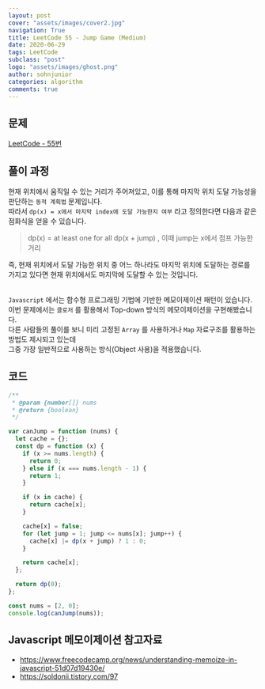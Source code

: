 ```yaml
---
layout: post
cover: "assets/images/cover2.jpg"
navigation: True
title: LeetCode 55 - Jump Game (Medium)
date: 2020-06-29
tags: LeetCode
subclass: "post"
logo: "assets/images/ghost.png"
author: sohnjunior
categories: algorithm
comments: true
---
```


## 문제

[LeetCode - 55번](https://leetcode.com/problems/jump-game/)

## 풀이 과정

현재 위치에서 움직일 수 있는 거리가 주어져있고, 이를 통해 마지막 위치 도달 가능성을 판단하는 `동적 계획법` 문제입니다. <br>
따라서 `dp(x) = x에서 마지막 index에 도달 가능한지 여부` 라고 정의한다면 다음과 같은 점화식을 얻을 수 있습니다. <br>

> dp(x) = at least one for all dp(x + jump) , 이때 jump는 x에서 점프 가능한 거리

즉, 현재 위치에서 도달 가능한 위치 중 어느 하나라도 마지막 위치에 도달하는 경로를 가지고 있다면 현재 위치에서도 마지막에 도달할 수 있는 것입니다. <br><br>

`Javascript` 에서는 함수형 프로그래밍 기법에 기반한 메모이제이션 패턴이 있습니다. <br>
이번 문제에서는 `클로저` 를 활용해서 Top-down 방식의 메모이제이션을 구현해봤습니다. <br>
다른 사람들의 풀이를 보니 미리 고정된 `Array` 를 사용하거나 `Map` 자료구조를 활용하는 방법도 제시되고 있는데 <br>
그중 가장 일반적으로 사용하는 방식(Object 사용)을 적용했습니다. <br>

## 코드

```javascript
/**
 * @param {number[]} nums
 * @return {boolean}
 */

var canJump = function (nums) {
  let cache = {};
  const dp = function (x) {
    if (x >= nums.length) {
      return 0;
    } else if (x === nums.length - 1) {
      return 1;
    }

    if (x in cache) {
      return cache[x];
    }

    cache[x] = false;
    for (let jump = 1; jump <= nums[x]; jump++) {
      cache[x] |= dp(x + jump) ? 1 : 0;
    }

    return cache[x];
  };

  return dp(0);
};

const nums = [2, 0];
console.log(canJump(nums));
```

## Javascript 메모이제이션 참고자료

- https://www.freecodecamp.org/news/understanding-memoize-in-javascript-51d07d19430e/
- https://soldonii.tistory.com/97
